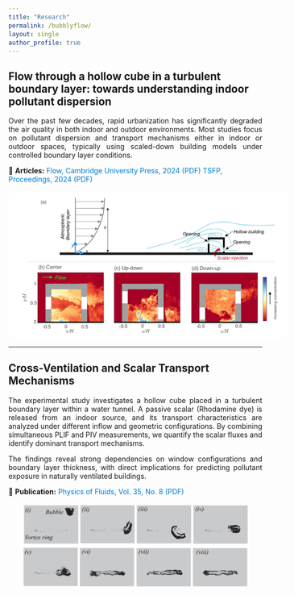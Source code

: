 ```yaml
---
title: "Research"
permalink: /bubblyflow/
layout: single
author_profile: true
---
```


##  **Flow through a hollow cube in a turbulent boundary layer: towards understanding indoor pollutant dispersion**

<div style="text-align: justify;">

Over the past few decades, rapid urbanization has significantly degraded the air quality in both indoor and outdoor environments. Most studies focus on pollutant dispersion and transport mechanisms either in indoor or outdoor spaces, typically using scaled-down building models under controlled boundary layer conditions.

</div>

<p style="margin-top:10px;">
📄 <strong>Articles:</strong> 
<a href="https://www.cambridge.org/core/journals/flow/article/flow-through-a-hollow-cube-in-a-turbulent-boundary-layer-towards-understanding-indoor-pollutant-dispersion/A550B75A54F11D33D1F0F690BDA34BB2" target="_blank" style="color:#007acc; text-decoration:none;">
Flow, Cambridge University Press, 2024 (PDF)
</a>  
<a href="http://www.tsfp-conference.org/proceedings/2023/193.pdf" target="_blank" style="color:#007acc; text-decoration:none;">
TSFP, Proceedings, 2024 (PDF)
</a>
</p>

<div style="text-align: center; margin-top: 15px;">
<img src="/images/FLOW_indoor_outdoor.png" alt="Indoor-Outdoor Flow Visualization" style="max-width: 110%; border-radius: 10px;">
</div>

---

## **Cross-Ventilation and Scalar Transport Mechanisms**

<div style="text-align: justify;">

The experimental study investigates a hollow cube placed in a turbulent boundary layer within a water tunnel. A passive scalar (Rhodamine dye) is released from an indoor source, and its transport characteristics are analyzed under different inflow and geometric configurations. By combining simultaneous PLIF and PIV measurements, we quantify the scalar fluxes and identify dominant transport mechanisms.  

The findings reveal strong dependencies on window configurations and boundary layer thickness, with direct implications for predicting pollutant exposure in naturally ventilated buildings.


</div>


<p style="margin-top:10px;">
📄 <strong>Publication:</strong> 
<a href="https://pubs.aip.org/aip/pof/article-abstract/35/8/083328/2907753/Vortex-ring-and-bubble-interaction-Effects-of?redirectedFrom=fulltext" target="_blank" style="color:#007acc; text-decoration:none;">
Physics of Fluids, Vol. 35, No. 8 (PDF)
</a>
</p>

<div style="text-align: center; margin-top: 15px;">
<img src="/images/POF.png" alt="Vortex Ring and Bubble Size Effects" style="max-width: 90%; border-radius: 10px;">
</div>
